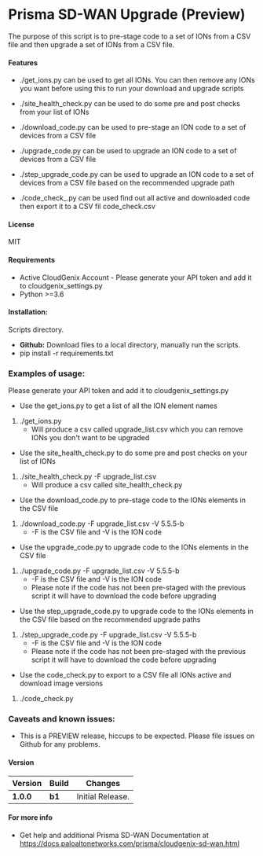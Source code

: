 # Prisma SD-WAN Upgrade (Preview)
The purpose of this script is to pre-stage code to a set of IONs from a CSV file and then upgrade a set of IONs from a CSV file.  

#### Features
 - ./get_ions.py can be used to get all IONs. You can then remove any IONs you want before using this to run your download and upgrade scripts
 
 - ./site_health_check.py can be used to do some pre and post checks from your list of IONs
 
 - ./download_code.py can be used to pre-stage an ION code to a set of devices from a CSV file
 
 - ./upgrade_code.py can be used to upgrade an ION code to a set of devices from a CSV file
 
  - ./step_upgrade_code.py can be used to upgrade an ION code to a set of devices from a CSV file based on the recommended upgrade path 
 
 - ./code_check_.py can be used find out all active and downloaded code then export it to a CSV fil code_check.csv
 

#### License
MIT

#### Requirements
* Active CloudGenix Account - Please generate your API token and add it to cloudgenix_settings.py
* Python >=3.6

#### Installation:
 Scripts directory. 
 - **Github:** Download files to a local directory, manually run the scripts. 
 - pip install -r requirements.txt

### Examples of usage:
 Please generate your API token and add it to cloudgenix_settings.py
 
 - Use the get_ions.py to get a list of all the ION element names
 1. ./get_ions.py
      - Will produce a csv called upgrade_list.csv which you can remove IONs you don't want to be upgraded

 - Use the site_health_check.py to do some pre and post checks on your list of IONs
 1. ./site_health_check.py -F upgrade_list.csv
      - Will produce a csv called site_health_check.py
 
 - Use the download_code.py to pre-stage code to the IONs elements in the CSV file
 1. ./download_code.py -F upgrade_list.csv -V 5.5.5-b
      - -F is the CSV file and -V is the ION code

 - Use the upgrade_code.py to upgrade code to the IONs elements in the CSV file
 1. ./upgrade_code.py -F upgrade_list.csv -V 5.5.5-b
      - -F is the CSV file and -V is the ION code
      - Please note if the code has not been pre-staged with the previous script it will have to download the code before upgrading 

 - Use the step_upgrade_code.py to upgrade code to the IONs elements in the CSV file based on the recommended upgrade paths
 1. ./step_upgrade_code.py -F upgrade_list.csv -V 5.5.5-b
      - -F is the CSV file and -V is the ION code
      - Please note if the code has not been pre-staged with the previous script it will have to download the code before upgrading 
	  
 - Use the code_check.py to export to a CSV file all IONs active and download image versions 
 1. ./code_check.py
 
 
### Caveats and known issues:
 - This is a PREVIEW release, hiccups to be expected. Please file issues on Github for any problems.

#### Version
| Version | Build | Changes |
| ------- | ----- | ------- |
| **1.0.0** | **b1** | Initial Release. |


#### For more info
 * Get help and additional Prisma SD-WAN Documentation at <https://docs.paloaltonetworks.com/prisma/cloudgenix-sd-wan.html>
